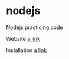 # nodejs
Nodejs practicing code

Website
[a link](https://nodejs.org/)

Installation
[a link](https://github.com/joyent/node/wiki/Installation)

